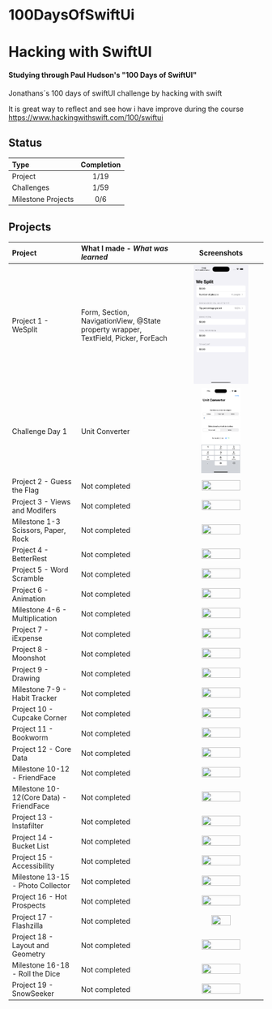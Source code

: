 # 100DaysOfSwiftUi
# Hacking with SwiftUI

#### Studying through Paul Hudson's "100 Days of SwiftUI"

Jonathans´s 100 days of swiftUI challenge by hacking with swift

It is great way to reflect and see how i have improve during the course
<https://www.hackingwithswift.com/100/swiftui>

## Status

| Type               | Completion |
| :----------------- | :--------: |
| Project            |   1/19    |
| Challenges         |   1/59    |
| Milestone Projects |    0/6     |

## Projects
<!-- Header and table -->
| Project                                 | What I made - *What was learned*  | Screenshots |
| :-- | :-- | :--: |
| Project 1 - WeSplit                     | Form, Section, NavigationView, @State property wrapper, TextField, Picker, ForEach | <img src="01-Project1/WeSplit.png" width=70% height=70%> |
| Challenge Day 1                         | Unit Converter | <img src="02-ChallengueDay1/C1-UnitConvertor.png" width=50% height=50%> |
| Project 2 - Guess the Flag              | Not completed | <img src="" width=70% height=70%> |
| Project 3 - Views and Modifers          | Not completed | <img src="" width=70% height=70%> |
| Milestone 1-3 Scissors, Paper, Rock     | Not completed | <img src="" width=70% height=70%> |
| Project 4 - BetterRest                  | Not completed | <img src="" width=70% height=70%> |
| Project 5 - Word Scramble               | Not completed | <img src="" width=70% height=70%> |
| Project 6 - Animation                   | Not completed | <img src="" width=70% height=70%> |
| Milestone 4-6 - Multiplication          | Not completed | <img src="" width=70% height=70%> |
| Project 7 - iExpense                    | Not completed | <img src="" width=70% height=70%> |
| Project 8 - Moonshot                    | Not completed | <img src="" width=70% height=70%> |
| Project 9 - Drawing                     | Not completed | <img src="" width=70% height=70%> |
| Milestone 7-9 - Habit Tracker           | Not completed | <img src="" width=70% height=70%> |
| Project 10 - Cupcake Corner             | Not completed | <img src="" width=70% height=70%> |
| Project 11 - Bookworm                   | Not completed | <img src="" width=70% height=70%> |
| Project 12 - Core Data                  | Not completed | <img src="" width=70% height=70%> |
| Milestone 10-12 - FriendFace            | Not completed | <img src="" width=70% height=70%> |
| Milestone 10-12(Core Data) - FriendFace | Not completed | <img src="" width=70% height=70%> |
| Project 13 - Instafilter                | Not completed | <img src="" width=70% height=70%> |
| Project 14 - Bucket List                | Not completed | <img src="" width=70% height=70%> |
| Project 15 - Accessibility              | Not completed | <img src="" width=70% height=70%> |
| Milestone 13-15 - Photo Collector       | Not completed | <img src="" width=70% height=70%> |
| Project 16 - Hot Prospects              | Not completed | <img src="" width=70% height=70%> |
| Project 17 -  Flashzilla                | Not completed | <img src="" width=50% height=50%> |
| Project 18 -  Layout and Geometry       | Not completed | <img src="" width=70% height=70%> |
| Milestone 16-18 - Roll the Dice         | Not completed | <img src="" width=70% height=70%> |
| Project 19 - SnowSeeker                 | Not completed | <img src="" width=70% height=70%> |
